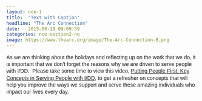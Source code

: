 ```yaml
---
layout: nce-1
title:  "Text with Caption"
headline: "The Arc Connection"
date:   2015-08-19 09:09:59
categories: nce-section2-no
image: https://www.thearc.org/image/The-Arc-Connection-B.png
---
```

<p style="font-family: 'Trebuchet MS', Arial, Verdana, Helvetica, sans-serif; font-size: 14px; line-height: 18.200000762939453px;">
As we are thinking about the holidays and reflecting up on the work that we do, it is important that we don’t forget the reasons why we are driven to serve people with I/DD.  Please take some time to view this video, <a href="http://www.thearc.org/for-chapters/chapter-leadership-development/the-arc-connection/sessions/putting-people-first">Putting People First: Key Concepts in Serving People with I/DD</a>, to get a refresher on concepts that will help you improve the ways we support and serve these amazing individuals who impact our lives every day.
</p>